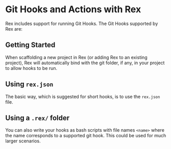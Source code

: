 # Git Hooks and Actions with Rex

Rex includes support for running Git Hooks.
The Git Hooks supported by Rex are:

## Getting Started

When scaffolding a new project in Rex (or adding Rex to an existing project), Rex will automatically bind with the git folder, if any, in your project to allow hooks to be run.

## Using `rex.json`

The basic way, which is suggested for short hooks, is to use the `rex.json` file.

## Using a `.rex/` folder

You can also write your hooks as bash scripts with file names `<name>` where the name corresponds to a supported git hook. This could be used for much larger scenarios.
